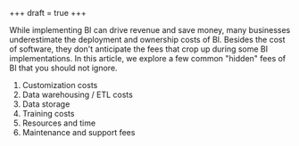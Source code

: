 +++
draft = true
+++

While implementing BI can drive revenue and save money, many businesses
underestimate the deployment and ownership costs of BI. Besides the cost of
software, they don't anticipate the fees that crop up during some BI
implementations. In this article, we explore a few common "hidden" fees of BI
that you should not ignore.

1. Customization costs
2. Data warehousing / ETL costs
3. Data storage
4. Training costs
5. Resources and time
6. Maintenance and support fees
